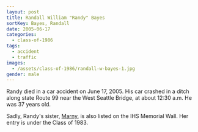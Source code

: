 ```yaml
---
layout: post
title: Randall William "Randy" Bayes
sortKey: Bayes, Randall
date: 2005-06-17
categories:
  - class-of-1986
tags:
  - accident
  - traffic
images:
  - /assets/class-of-1986/randall-w-bayes-1.jpg
gender: male
---
```

Randy died in a car accident on June 17, 2005.  His car crashed in a ditch along state Route 99 near the West Seattle Bridge, at about 12:30 a.m.  He was 37 years old.

Sadly, Randy's sister, [Marny](https://ihsmemorial.org/class-of-1983/marny-s-bayes/), is also listed on the IHS Memorial Wall. Her entry is under the Class of 1983.